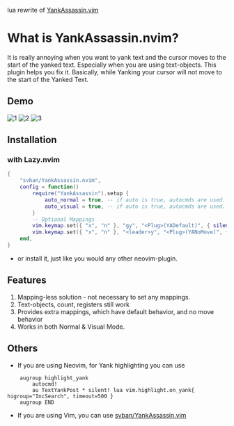 lua rewrite of [YankAssassin.vim](https://github.com/svban/YankAssassin.vim)

# What is YankAssassin.nvim?
It is really annoying when you want to yank text and the cursor moves to the start of the yanked text. Especially when you are using text-objects. This plugin helps you fix it. Basically, while Yanking your cursor will not move to the start of the Yanked Text.

## Demo
![1](https://user-images.githubusercontent.com/69670983/147871602-d5f1a6cb-97d4-4950-bb0f-ef7579b27852.gif)
![2](https://user-images.githubusercontent.com/69670983/147871603-813e3248-a093-4915-b209-cad5da276aca.gif)
![3](https://user-images.githubusercontent.com/69670983/147871606-bb17d8a6-53b2-4177-ac48-1c677f2f46c3.gif)

## Installation
### with Lazy.nvim
``` lua
{
    "svban/YankAssassin.nvim",
    config = function()
        require("YankAssassin").setup {
            auto_normal = true, -- if auto is true, autocmds are used. Whenever y is used in normal mode, the cursor doesn't move to start
            auto_visual = true, -- if auto is true, autocmds are used. Whenever y is used in visual mode, the cursor doesn't move to start
        }
        -- Optional Mappings
        vim.keymap.set({ "x", "n" }, "gy", "<Plug>(YADefault)", { silent = true })
        vim.keymap.set({ "x", "n" }, "<leader>y", "<Plug>(YANoMove)", { silent = true })
    end,
}
```
- or install it, just like you would any other neovim-plugin.

## Features
1. Mapping-less solution - not necessary to set any mappings.
2. Text-objects, count, registers still work
3. Provides extra mappings, which have default behavior, and no move behavior
4. Works in both Normal & Visual Mode.


## Others
- If you are using Neovim, for Yank highlighting you can use
```
    augroup highlight_yank
        autocmd!
        au TextYankPost * silent! lua vim.highlight.on_yank{ higroup="IncSearch", timeout=500 }
    augroup END
```
- If you are using Vim, you can use
[svban/YankAssassin.vim](https://github.com/svban/YankAssassin.vim)
